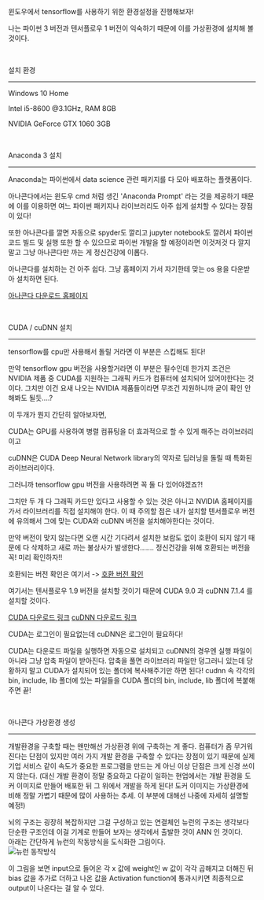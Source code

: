 윈도우에서 tensorflow를 사용하기 위한 환경설정을 진행해보자! 

나는 파이썬 3 버전과 텐서플로우 1 버전이 익숙하기 때문에 이를 가상환경에 설치해 볼 것이다.

​          

설치 환경

------------------

Windows 10 Home

Intel i5-8600 @3.1GHz, RAM 8GB

NVIDIA GeForce GTX 1060 3GB

​             

Anaconda 3 설치

--------------------------------

Anaconda는 파이썬에서 data science 관련 패키지를 다 모아 배포하는 플랫폼이다.        

아나콘다에서는 윈도우 cmd 처럼 생긴 'Anaconda Prompt' 라는 것을 제공하기 때문에 이를 이용하면 여느 파이썬 패키지나 라이브러리도 아주 쉽게 설치할 수 있다는 장점이 있다!         

또한 아나콘다를 깔면 자동으로 spyder도 깔리고 jupyter notebook도 깔려서 파이썬 코드 빌드 및 실행 또한 할 수 있으므로 파이썬 개발을 할 예정이라면 이것저것 다 깔지말고 그냥 아나콘다만 까는 게 정신건강에 이롭다.       

아나콘다를 설치하는 건 아주 쉽다. 그냥 홈페이지 가서 자기한테 맞는 os 용을 다운받아 설치하면 된다.     

[아나콘다 다운로드 홈페이지](https://www.anaconda.com/products/individual)

​                 

CUDA / cuDNN 설치

---------------------------------

tensorflow를 cpu만 사용해서 돌릴 거라면 이 부분은 스킵해도 된다!         

만약 tensorflow gpu 버전을 사용할거라면 이 부분은 필수인데 한가지 조건은 NVIDIA 제품 중 CUDA를 지원하는 그래픽 카드가 컴퓨터에 설치되어 있어야한다는 것이다. 그치만 이건 요새 나오는 NVIDIA 제품들이라면 무조건 지원하니까 굳이 확인 안해봐도 될듯....?                        

이 두개가 뭔지 간단히 알아보자면,               

CUDA는 GPU를 사용하여 병렬 컴퓨팅을 더 효과적으로 할 수 있게 해주는 라이브러리이고            

cuDNN은 CUDA Deep Neural Network library의 약자로 딥러닝을 돌릴 때 특화된 라이브러리이다.          

그러니까 tensorflow gpu 버전을 사용하려면 꼭 둘 다 있어야겠죠?!           

그치만 두 개 다 그래픽 카드만 있다고 사용할 수 있는 것은 아니고 NVIDIA 홈페이지를 가서 라이브러리를 직접 설치해야 한다. 이 때 주의할 점은 내가 설치할 텐서플로우 버전에 유의해서 그에 맞는 CUDA와 cuDNN 버전을 설치해야한다는 것이다.           

만약 버전이 맞지 않는다면 오랜 시간 기다려서 설치한 보람도 없이 호환이 되지 않기 때문에 다 삭제하고 새로 까는 불상사가 발생한다....... 정신건강을 위해 호환되는 버전을 꼭! 미리 확인하자!!          

호환되는 버전 확인은 여기서 -> [호환 버전 확인](https://www.tensorflow.org/install/source_windows#tested_build_configurations)

여기서는 텐서플로우 1.9 버전을 설치할 것이기 때문에 CUDA 9.0 과 cuDNN 7.1.4 를 설치할 것이다.      

[CUDA 다운로드 링크](https://developer.nvidia.com/cuda-toolkit-archive) [cuDNN 다운로드 링크](https://developer.nvidia.com/cudnn)        

CUDA는 로그인이 필요없는데 cuDNN은 로그인이 필요하다!        

CUDA는 다운로드 파일을 실행하면 자동으로 설치되고 cuDNN의 경우엔 실행 파일이 아니라 그냥 압축 파일이 받아진다. 압축을 풀면 라이브러리 파일만 덩그러니 있는데 당황하지 말고 CUDA가 설치되어 있는 폴더에 복사해주기만 하면 된다! cudnn 속 각각의 bin, include, lib 폴더에 있는 파일들을 CUDA 폴더의 bin, include, lib 폴더에 복붙해주면 끝!               

​            

아나콘다 가상환경 생성

------------------------------------

개발환경을 구축할 때는 왠만해선 가상환경 위에 구축하는 게 좋다. 컴퓨터가 좀 무거워진다는 단점이 있지만 여러 가지 개발 환경을 구축할 수 있다는 장점이 있기 때문에 실제 기업 서비스 같이 속도가 중요한 프로그램을 만드는 게 아닌 이상 단점은 크게 신경 쓰이지 않는다. (대신 개발 환경이 정말 중요하고 다같이 일하는 현업에서는 개발 환경을 도커 이미지로 만들어 배포한 뒤 그 위에서 개발을 하게 된다! 도커 이미지는 가상환경에 비해 정말 가볍기 때문에 많이 사용하는 추세. 이 부분에 대해선 나중에 자세히 설명할 예정!)                    





뇌의 구조는 굉장히 복잡하지만 그걸 구성하고 있는 연결체인 뉴런의 구조는 생각보다 단순한 구조인데 이걸 기계로 만들어 보자는 생각에서 출발한 것이 ANN 인 것이다.        
아래는 간단하게 뉴런의 작동방식을 도식화한 그림이다.<br/>
<img src="D:/Github/DeepLearning/Artifical Neural Network/images/1.jpg" title="뉴런 동작방식" alt="뉴런 동작방식"></img><br/>

이 그림을 보면 input으로 들어온 각 x 값에 weight인 w 값이 각각 곱해지고 더해진 뒤 bias 값을 추가로 더하고 나온 값을 Activation function에 통과시키면 최종적으로 output이 나온다는 걸 알 수 있다.    